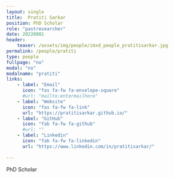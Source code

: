 ```yaml
---
layout: single
title:  Pratiti Sarkar
position: PhD Scholar
role: "pastresearcher"
date: 20220801
header:
    teaser: /assets/img/people/imxd_people_pratitisarkar.jpg
permalink: /people/pratiti
type: people
fullpage: "no"
modal: "no"
modalname: "pratiti"
links:
    - label: "Email"
      icon: "fas fa-fw fa-envelope-square"
      #url: "mailto:entermailhere"
    - label: "Website"
      icon: "fas fa-fw fa-link"
      url: "https://pratitisarkar.github.io/"
    - label: "GitHub"
      icon: "fab fa-fw fa-github"
      #url: ""
    - label: "Linkedin"
      icon: "fab fa-fw fa-linkedin"
      url: "https://www.linkedin.com/in/pratitisarkar/"
      
---
```



PhD Scholar


